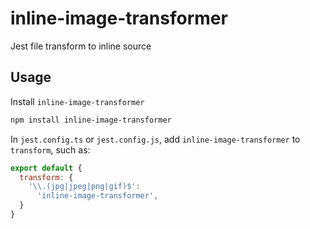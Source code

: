 # inline-image-transformer

Jest file transform to inline source

## Usage

Install `inline-image-transformer`

```bash
npm install inline-image-transformer
```

In `jest.config.ts` or `jest.config.js`, add `inline-image-transformer` to `transform`, such as:

```js
export default {
  transform: {
    '\\.(jpg|jpeg|png|gif)$':
      'inline-image-transformer',
  }
}
```
